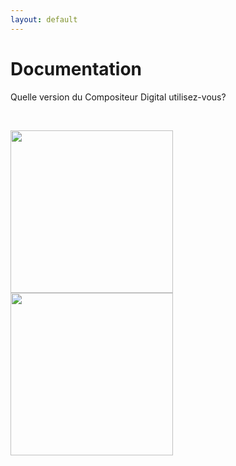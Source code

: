 ```yaml
---
layout: default
---
```


# Documentation

Quelle version du Compositeur Digital utilisez-vous?

<br>

[<img width="260" src="../../en/img/main_doc_ux-v3.jpg"/>](../UX/fr/) [<img width="260" src="../../en/img/main_doc_v4-v3.jpg"/>](../V4/fr/)


<br>
<br>
<br>
<br>
<br>
<br>
<br>
<br>
<br>
<br>

<br>
<br>
<br>
<br>
<br>

